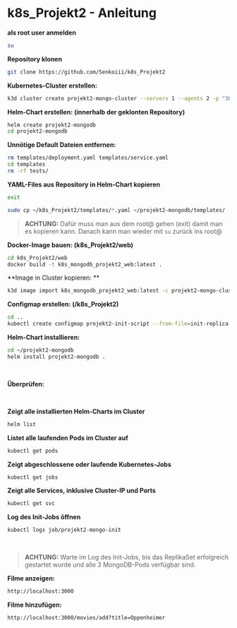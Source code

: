 # k8s_Projekt2 - Anleitung
**als root user anmelden**

```bash
su
```

**Repository klonen**<br>
```bash
git clone https://github.com/Senkoiii/k8s_Projekt2
```

**Kubernetes-Cluster erstellen:**<br>
```bash
k3d cluster create projekt2-mongo-cluster --servers 1 --agents 2 -p "3000:3000@loadbalancer"
```

**Helm-Chart erstellen: (innerhalb der geklonten Repository)**<br>
```bash
helm create projekt2-mongodb
cd projekt2-mongodb
```

**Unnötige Default Dateien entfernen:**<br>
```bash
rm templates/deployment.yaml templates/service.yaml
cd templates
rm -rf tests/
```

**YAML-Files aus Repository in Helm-Chart kopieren**
```bash
exit
```

```bash
sudo cp ~/k8s_Projekt2/templates/*.yaml ~/projekt2-mongodb/templates/
```
> **ACHTUNG:** Dafür muss man aus dem root@ gehen (exit) damit man es kopieren kann. Danach kann man wieder mit `su` zurück ins root@
> 
**Docker-Image bauen: (k8s_Projekt2/web)**<br>
```bash
cd k8s_Projekt2/web
docker build -t k8s_mongodb_projekt2_web:latest .
```

**Image in Cluster kopieren: **<br>
```bash
k3d image import k8s_mongodb_projekt2_web:latest -c projekt2-mongo-cluster
```

**Configmap erstellen: (/k8s_Projekt2)**

```bash
cd ..
kubectl create configmap projekt2-init-script --from-file=init-replica.sh
```

**Helm-Chart installieren:**
```bash
cd ~/projekt2-mongodb
helm install projekt2-mongodb .
``` 
<br>

**Überprüfen:** 

<br>

**Zeigt alle installierten Helm-Charts im Cluster**
```bash
helm list
```
**Listet alle laufenden Pods im Cluster auf**
```bash
kubectl get pods
```
**Zeigt abgeschlossene oder laufende Kubernetes-Jobs**
```bash
kubectl get jobs
```
 **Zeigt alle Services, inklusive Cluster-IP und Ports**
```bash
kubectl get svc
```
**Log des Init-Jobs öffnen**
```bash
kubectl logs job/projekt2-mongo-init
```
<br>

> **ACHTUNG:** Warte im Log des Init-Jobs, bis das ReplikaSet erfolgreich gestartet wurde und alle 3 MongoDB-Pods verfügbar sind.


**Filme anzeigen:**
```bash
http://localhost:3000
```

**Filme hinzufügen:**

```bash
http://localhost:3000/movies/add?title=Oppenheimer
```





